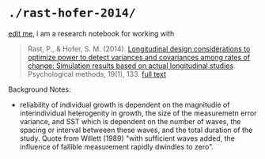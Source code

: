 `./rast-hofer-2014/` 
=========

[edit me](https://github.com/IALSA/wave-inclusion/edit/master/literature/rast-hofer-2014/README.md), i am a research notebook for working with

> Rast, P., & Hofer, S. M. (2014). [Longitudinal design considerations to optimize power to detect variances and covariances among rates of change: Simulation results based on actual longitudinal studies](https://scholar.google.ca/scholar?hl=en&q=Longitudinal+design+considerations+to+optimize+power+to+detect+variances+and+covariances+among+rates+of+change%3A+Simulation+results+based+on+actual+longitudinal+studies.&btnG=&as_sdt=1%2C5&as_sdtp=). Psychological methods, 19(1), 133. [full text](http://www.ncbi.nlm.nih.gov/pmc/articles/PMC4080819/)

Background Notes:
- reliability of individual growth is dependent on the magnitudie of interindividual heterogenity in growth, the size of the measuremetn error variance, and SST which is dependent on the number of waves, the spacing or interval betweeen these waves, and the total duration of the study. Quote from Willett (1989) "with sufficient waves added, the influence of fallible measurement rapidly dwindles to zero".

